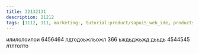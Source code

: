 ```yaml
---
title: 32132131
description: 21212
tags: [1112, 111, marketing:, tutorial:product/sapui5_web_ide, products:tech/67838200100800004076, tutorial:technology/sql, products:tech/73554900100700001290, products:tech/73554900100700000996/67837800100800004901, products:tech/73554900100700001033/67837800100800006853/67837800100900008231, 111]
---
```

илилолоилои 6456464
лдтодоьжльожл 366
ьждьджьжд дььдь 4544545 лтлтолто
